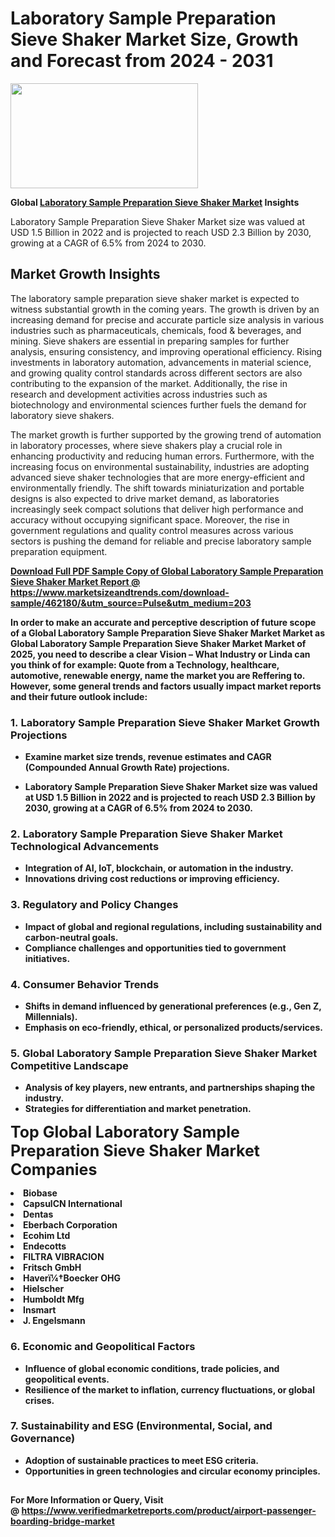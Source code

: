 <H1>Laboratory Sample Preparation Sieve Shaker Market Size, Growth and Forecast from 2024 - 2031</H1><img class="aligncenter size-medium wp-image-584254" src="https://thirdeyenews.in/wp-content/uploads/2024/09/Global-Market-Research-300x168.jpeg" alt="" width="300" height="168" /><p><strong>Global&nbsp;<a href="https://www.marketsizeandtrends.com/download-sample/462180/&amp;utm_source=Pulse&amp;utm_medium=203">Laboratory Sample Preparation Sieve Shaker Market</a> Insights</strong></p><p>Laboratory Sample Preparation Sieve Shaker Market size was valued at USD 1.5 Billion in 2022 and is projected to reach USD 2.3 Billion by 2030, growing at a CAGR of 6.5% from 2024 to 2030.</p><p><h2>Market Growth Insights</h2> <p>The laboratory sample preparation sieve shaker market is expected to witness substantial growth in the coming years. The growth is driven by an increasing demand for precise and accurate particle size analysis in various industries such as pharmaceuticals, chemicals, food & beverages, and mining. Sieve shakers are essential in preparing samples for further analysis, ensuring consistency, and improving operational efficiency. Rising investments in laboratory automation, advancements in material science, and growing quality control standards across different sectors are also contributing to the expansion of the market. Additionally, the rise in research and development activities across industries such as biotechnology and environmental sciences further fuels the demand for laboratory sieve shakers.</p> <p><strong><a href="#"></a></strong></p> <p>The market growth is further supported by the growing trend of automation in laboratory processes, where sieve shakers play a crucial role in enhancing productivity and reducing human errors. Furthermore, with the increasing focus on environmental sustainability, industries are adopting advanced sieve shaker technologies that are more energy-efficient and environmentally friendly. The shift towards miniaturization and portable designs is also expected to drive market demand, as laboratories increasingly seek compact solutions that deliver high performance and accuracy without occupying significant space. Moreover, the rise in government regulations and quality control measures across various sectors is pushing the demand for reliable and precise laboratory sample preparation equipment.</p> <p><strong><a href="#"></p><p><span class=""><strong>Download Full PDF Sample Copy of Global Laboratory Sample Preparation Sieve Shaker Market Report</strong> @ <a href="https://www.marketsizeandtrends.com/download-sample/462180/&amp;utm_source=Pulse&amp;utm_medium=203" target="_blank">https://www.marketsizeandtrends.com/download-sample/462180/&amp;utm_source=Pulse&amp;utm_medium=203</a></span></p><p>In order to make an accurate and perceptive description of future scope of a Global&nbsp;Laboratory Sample Preparation Sieve Shaker Market Market as Global&nbsp;Laboratory Sample Preparation Sieve Shaker Market Market of 2025, you need to describe a clear Vision &ndash; What Industry or Linda can you think of for example: Quote from a Technology, healthcare, automotive, renewable energy, name the market you are Reffering to. However, some general trends and factors usually impact market reports and their future outlook include:</p><h3>1.&nbsp;<strong>Laboratory Sample Preparation Sieve Shaker Market Growth Projections</strong></h3><ul><li>Examine market size trends, revenue estimates and CAGR (Compounded Annual Growth Rate) projections.</li><li><p>Laboratory Sample Preparation Sieve Shaker Market size was valued at USD 1.5 Billion in 2022 and is projected to reach USD 2.3 Billion by 2030, growing at a CAGR of 6.5% from 2024 to 2030.</p></li></ul><h3>2.&nbsp;<strong>Laboratory Sample Preparation Sieve Shaker Market Technological Advancements</strong></h3><ul><li>Integration of AI, IoT, blockchain, or automation in the industry.</li><li>Innovations driving cost reductions or improving efficiency.</li></ul><h3>3.&nbsp;<strong>Regulatory and Policy Changes</strong></h3><ul><li>Impact of global and regional regulations, including sustainability and carbon-neutral goals.</li><li>Compliance challenges and opportunities tied to government initiatives.</li></ul><h3>4.&nbsp;<strong>Consumer Behavior Trends</strong></h3><ul><li>Shifts in demand influenced by generational preferences (e.g., Gen Z, Millennials).</li><li>Emphasis on eco-friendly, ethical, or personalized products/services.</li></ul><h3>5.&nbsp;<strong>Global Laboratory Sample Preparation Sieve Shaker Market Competitive Landscape</strong></h3><ul><li>Analysis of key players, new entrants, and partnerships shaping the industry.</li><li>Strategies for differentiation and market penetration.</li></ul><p data-pm-slice="1 1 []"><span style="color: inherit; font-family: inherit; font-size: 25px;">Top Global Laboratory Sample Preparation Sieve Shaker Market Companies</span></p><div class="" data-test-id=""><p><li>Biobase</li><li> CapsulCN International</li><li> Dentas</li><li> Eberbach Corporation</li><li> Ecohim Ltd</li><li> Endecotts</li><li> FILTRA VIBRACION</li><li> Fritsch GmbH</li><li> Haverï¼†Boecker OHG</li><li> Hielscher</li><li> Humboldt Mfg</li><li> Insmart</li><li> J. Engelsmann</li></p></div><h3>6.&nbsp;<strong>Economic and Geopolitical Factors</strong></h3><ul><li>Influence of global economic conditions, trade policies, and geopolitical events.</li><li>Resilience of the market to inflation, currency fluctuations, or global crises.</li></ul><h3>7.&nbsp;<strong>Sustainability and ESG (Environmental, Social, and Governance)</strong></h3><ul><li>Adoption of sustainable practices to meet ESG criteria.</li><li>Opportunities in green technologies and circular economy principles.</li></ul><h2><strong style="font-size: 14px;">For More Information or Query, Visit @&nbsp;</strong><a style="background-color: #ffffff; font-size: 14px;" href="https://www.marketsizeandtrends.com/report/laboratory-sample-preparation-sieve-shaker-market/" target="_blank">https://www.verifiedmarketreports.com/product/airport-passenger-boarding-bridge-market</a></h2>
